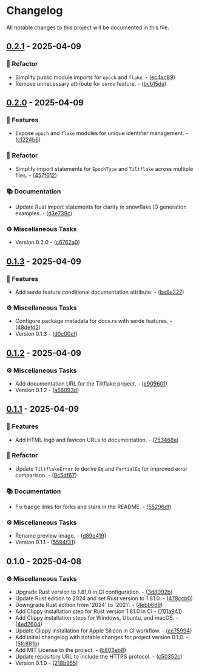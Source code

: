 # Changelog

All notable changes to this project will be documented in this file.

## [0.2.1](https://github.com/t1ltxz-gxd/tiltflake/compare/v0.2.0..0.2.1) - 2025-04-09

### <!-- 2 -->🚜 Refactor

- Simplify public module imports for `epoch` and `flake`. - ([ec4ac89](https://github.com/t1ltxz-gxd/tiltflake/commit/ec4ac89b774319e50ce28f6d6e9509fd54b7c56a))
- Remove unnecessary attribute for `serde` feature. - ([bcb15da](https://github.com/t1ltxz-gxd/tiltflake/commit/bcb15dae416d4a7bb698e7225386f849edf7f7f8))

## [0.2.0](https://github.com/t1ltxz-gxd/tiltflake/compare/v0.1.3..v0.2.0) - 2025-04-09

### <!-- 0 -->🚀 Features

- Expose `epoch` and `flake` modules for unique identifier management. - ([c1224b6](https://github.com/t1ltxz-gxd/tiltflake/commit/c1224b6c9fd3f1b27d9dd8de8fd28f92e5369e17))

### <!-- 2 -->🚜 Refactor

- Simplify import statements for `EpochType` and `Tiltflake` across multiple files. - ([457f612](https://github.com/t1ltxz-gxd/tiltflake/commit/457f6120bfd2278177d48eb4f5851e977c110bb1))

### <!-- 3 -->📚 Documentation

- Update Rust import statements for clarity in snowflake ID generation examples. - ([d3e739c](https://github.com/t1ltxz-gxd/tiltflake/commit/d3e739c5161073f09eba8dd9768475e36bf49114))

### <!-- 7 -->⚙️ Miscellaneous Tasks

- Version 0.2.0 - ([c6762a0](https://github.com/t1ltxz-gxd/tiltflake/commit/c6762a0376d1f92852bd14ca08f2ba3d793cc869))

## [0.1.3](https://github.com/t1ltxz-gxd/tiltflake/compare/v0.1.2..v0.1.3) - 2025-04-09

### <!-- 0 -->🚀 Features

- Add serde feature conditional documentation attribute. - ([be9e227](https://github.com/t1ltxz-gxd/tiltflake/commit/be9e227d8ef0474c96899f84bdc4bd4e3f80fb0a))

### <!-- 7 -->⚙️ Miscellaneous Tasks

- Configure package metadata for docs.rs with serde features. - ([48defd2](https://github.com/t1ltxz-gxd/tiltflake/commit/48defd2ec08a28b4025daf480e34c7262bfeb918))
- Version 0.1.3 - ([d0c00cf](https://github.com/t1ltxz-gxd/tiltflake/commit/d0c00cf7251f78885e0ad90330ca528c471fd7fd))

## [0.1.2](https://github.com/t1ltxz-gxd/tiltflake/compare/v0.1.1..v0.1.2) - 2025-04-09

### <!-- 7 -->⚙️ Miscellaneous Tasks

- Add documentation URL for the Tiltflake project. - ([e909601](https://github.com/t1ltxz-gxd/tiltflake/commit/e90960123275566e5f999bfb330b9b14f718b92f))
- Version 0.1.2 - ([a56093d](https://github.com/t1ltxz-gxd/tiltflake/commit/a56093d868f6012b42e96d8a35c30a7029d2fa41))

## [0.1.1](https://github.com/t1ltxz-gxd/tiltflake/compare/v0.1.0..v0.1.1) - 2025-04-09

### <!-- 0 -->🚀 Features

- Add HTML logo and favicon URLs to documentation. - ([753468a](https://github.com/t1ltxz-gxd/tiltflake/commit/753468a661817d4aba189e8dbf34a9211894e4ba))

### <!-- 2 -->🚜 Refactor

- Update `TiltflakeError` to derive `Eq` and `PartialEq` for improved error comparison. - ([9c5df67](https://github.com/t1ltxz-gxd/tiltflake/commit/9c5df67bfd673ee9903f8d7a373dc6e6b1c5cef0))

### <!-- 3 -->📚 Documentation

- Fix badge links for forks and stars in the README. - ([55296df](https://github.com/t1ltxz-gxd/tiltflake/commit/55296df157ef15281a0e36c65c3d31395e156095))

### <!-- 7 -->⚙️ Miscellaneous Tasks

- Rename preview image. - ([d89e419](https://github.com/t1ltxz-gxd/tiltflake/commit/d89e419fb62df3eff66430dc1bba9a4c4192c864))
- Version 0.1.1 - ([5594f31](https://github.com/t1ltxz-gxd/tiltflake/commit/5594f3129767ec7ad4a738488cd958f8a8aad92f))

## 0.1.0 - 2025-04-08

### <!-- 7 -->⚙️ Miscellaneous Tasks

- Upgrade Rust version to 1.81.0 in CI configuration. - ([3d8092b](https://github.com/t1ltxz-gxd/tiltflake/commit/3d8092b0e332261049249a81105df5977eb8dbdd))
- Update Rust edition to 2024 and set Rust version to 1.81.0. - ([478ccb0](https://github.com/t1ltxz-gxd/tiltflake/commit/478ccb0ce1a54bbb7fd7b877132bcf734bc78e65))
- Downgrade Rust edition from '2024' to '2021'. - ([4ebb6d9](https://github.com/t1ltxz-gxd/tiltflake/commit/4ebb6d969d92da1ebebf990c3d6bb879d749cc39))
- Add Clippy installation step for Rust version 1.81.0 in CI - ([701a941](https://github.com/t1ltxz-gxd/tiltflake/commit/701a9410fd1c2fb89c424fd85a7d00ca386726f6))
- Add Clippy installation steps for Windows, Ubuntu, and macOS. - ([4ed2604](https://github.com/t1ltxz-gxd/tiltflake/commit/4ed2604b66ef2d7c481fee1a94dac99978fe01db))
- Update Clippy installation for Apple Silicon in CI workflow. - ([cc75994](https://github.com/t1ltxz-gxd/tiltflake/commit/cc75994f16ced79b46bd2cd7e16312bf1c9ca6a4))
- Add initial changelog with notable changes for project version 0.1.0. - ([5fc881b](https://github.com/t1ltxz-gxd/tiltflake/commit/5fc881b9f07b0598365b446de30725236570f0cb))
- Add MIT License to the project. - ([b803eb8](https://github.com/t1ltxz-gxd/tiltflake/commit/b803eb88600ad2c29461c387f68e78e7e6b254ac))
- Update repository URL to include the HTTPS protocol. - ([c50352c](https://github.com/t1ltxz-gxd/tiltflake/commit/c50352c23b6a87276c221c152b80fb0b0ad62b75))
- Version 0.1.0 - ([218b955](https://github.com/t1ltxz-gxd/tiltflake/commit/218b95526973e69e0cf6d7ba2a714b6699d1ac1b))

<!-- generated by git-cliff -->
